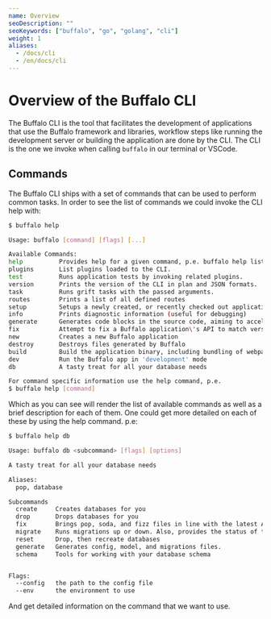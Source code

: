 ```yaml
---
name: Overview
seoDescription: ""
seoKeywords: ["buffalo", "go", "golang", "cli"]
weight: 1
aliases:
  - /docs/cli
  - /en/docs/cli
---
```


# Overview of the Buffalo CLI

The Buffalo CLI is the tool that facilitates the development of applications that use the Buffalo framework and libraries, workflow steps like running the development server or building the application are done by the CLI. The CLI is the one we invoke when calling `buffalo` in our terminal or VSCode.

## Commands

The Buffalo CLI ships with a set of commands that can be used to perform common tasks. In order to see the list of commands we could invoke the CLI help with:

```sh
$ buffalo help

Usage: buffalo [command] [flags] [...]

Available Commands:
help          Provides help for a given command, p.e. buffalo help list.
plugins       List plugins loaded to the CLI.
test          Runs application tests by invoking related plugins.
version       Prints the version of the CLI in plan and JSON formats.
task          Runs grift tasks with the passed arguments.
routes        Prints a list of all defined routes
setup         Setups a newly created, or recently checked out application.
info          Prints diagnostic information (useful for debugging)
generate      Generates code blocks in the source code, aiming to accelerate software development.
fix           Attempt to fix a Buffalo application\'s API to match version v0.18.4
new           Creates a new Buffalo application
destroy       Destroys files generated by Buffalo
build         Build the application binary, including bundling of webpack assets
dev           Run the Buffalo app in 'development' mode
db            A tasty treat for all your database needs

For command specific information use the help command, p.e.
$ buffalo help [command]
```

Which as you can see will render the list of available commands as well as a brief description for each of them. One could get more detailed on each of these by using the help command. p.e:

```sh
$ buffalo help db

Usage: buffalo db <subcommand> [flags] [options] 

A tasty treat for all your database needs

Aliases:
  pop, database

Subcommands
  create     Creates databases for you
  drop       Drops databases for you
  fix        Brings pop, soda, and fizz files in line with the latest APIs
  migrate    Runs migrations up or down. Also, provides the status of the migrations.
  reset      Drop, then recreate databases
  generate   Generates config, model, and migrations files.
  schema     Tools for working with your database schema


Flags:
  --config   the path to the config file
  --env      the environment to use
```

And get detailed information on the command that we want to use.